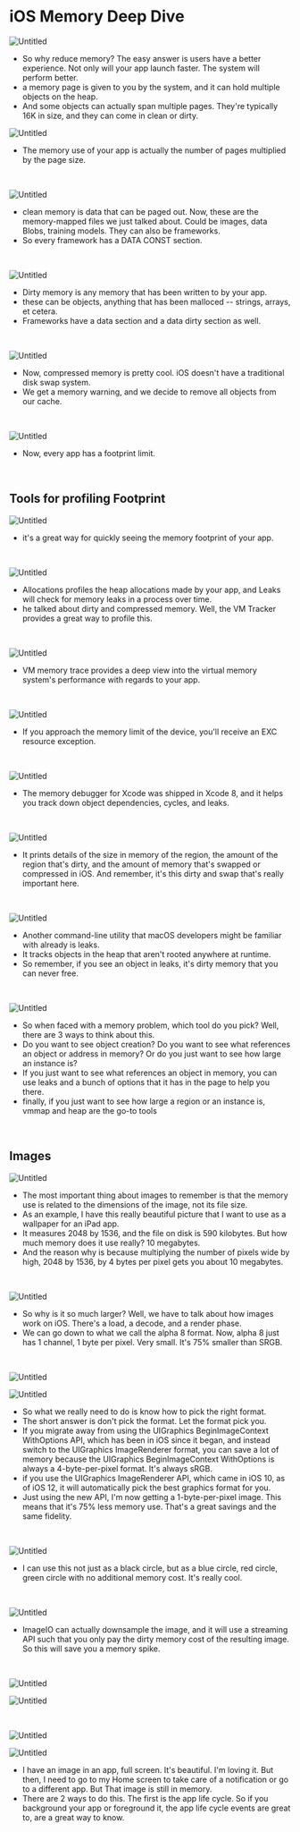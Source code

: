 # iOS Memory Deep Dive

![Untitled](iOS%20Memory%20Deep%20Dive%20786f7788c2f54f38957e8a62f0d56f70/Untitled.png)

- So why reduce memory? The easy answer is users have a better experience. Not only will your app launch faster. The system will perform better.
- a memory page is given to you by the system, and it can hold multiple objects on the heap.
- And some objects can actually span multiple pages. They're typically 16K in size, and they can come in clean or dirty.

![Untitled](iOS%20Memory%20Deep%20Dive%20786f7788c2f54f38957e8a62f0d56f70/Untitled%201.png)

- The memory use of your app is actually the number of pages multiplied by the page size.

<br/>

![Untitled](iOS%20Memory%20Deep%20Dive%20786f7788c2f54f38957e8a62f0d56f70/Untitled%202.png)

- clean memory is data that can be paged out. Now, these are the memory-mapped files we just talked about. Could be images, data Blobs, training models. They can also be frameworks.
- So every framework has a DATA CONST section.

<br/>

![Untitled](iOS%20Memory%20Deep%20Dive%20786f7788c2f54f38957e8a62f0d56f70/Untitled%203.png)

- Dirty memory is any memory that has been written to by your app.
- these can be objects, anything that has been malloced -- strings, arrays, et cetera.
- Frameworks have a data section and a data dirty section as well.

<br/>

![Untitled](iOS%20Memory%20Deep%20Dive%20786f7788c2f54f38957e8a62f0d56f70/Untitled%204.png)

- Now, compressed memory is pretty cool. iOS doesn't have a traditional disk swap system.
- We get a memory warning, and we decide to remove all objects from our cache.

<br/>

![Untitled](iOS%20Memory%20Deep%20Dive%20786f7788c2f54f38957e8a62f0d56f70/Untitled%205.png)

- Now, every app has a footprint limit.

<br/>

## Tools for profiling Footprint

![Untitled](iOS%20Memory%20Deep%20Dive%20786f7788c2f54f38957e8a62f0d56f70/Untitled%206.png)

- it's a great way for quickly seeing the memory footprint of your app.

<br/>

![Untitled](iOS%20Memory%20Deep%20Dive%20786f7788c2f54f38957e8a62f0d56f70/Untitled%207.png)

- Allocations profiles the heap allocations made by your app, and Leaks will check for memory leaks in a process over time.
- he talked about dirty and compressed memory. Well, the VM Tracker provides a great way to profile this.

<br/>

![Untitled](iOS%20Memory%20Deep%20Dive%20786f7788c2f54f38957e8a62f0d56f70/Untitled%208.png)

- VM memory trace provides a deep view into the virtual memory system's performance with regards to your app.

<br/>

![Untitled](iOS%20Memory%20Deep%20Dive%20786f7788c2f54f38957e8a62f0d56f70/Untitled%209.png)

- If you approach the memory limit of the device, you'll receive an EXC resource exception.

<br/>

![Untitled](iOS%20Memory%20Deep%20Dive%20786f7788c2f54f38957e8a62f0d56f70/Untitled%2010.png)

- The memory debugger for Xcode was shipped in Xcode 8, and it helps you track down object dependencies, cycles, and leaks.

<br/>

![Untitled](iOS%20Memory%20Deep%20Dive%20786f7788c2f54f38957e8a62f0d56f70/Untitled%2011.png)

- It prints details of the size in memory of the region, the amount of the region that's dirty, and the amount of memory that's swapped or compressed in iOS. And remember, it's this dirty and swap that's really important here.

<br/>

![Untitled](iOS%20Memory%20Deep%20Dive%20786f7788c2f54f38957e8a62f0d56f70/Untitled%2012.png)

- Another command-line utility that macOS developers might be familiar with already is leaks.
- It tracks objects in the heap that aren't rooted anywhere at runtime.
- So remember, if you see an object in leaks, it's dirty memory that you can never free.

<br/>

![Untitled](iOS%20Memory%20Deep%20Dive%20786f7788c2f54f38957e8a62f0d56f70/Untitled%2013.png)

- So when faced with a memory problem, which tool do you pick? Well, there are 3 ways to think about this.
- Do you want to see object creation? Do you want to see what references an object or address in memory? Or do you just want to see how large an instance is?
- If you just want to see what references an object in memory, you can use leaks and a bunch of options that it has in the page to help you there.
- finally, if you just want to see how large a region or an instance is, vmmap and heap are the go-to tools

<br/>

## Images

![Untitled](iOS%20Memory%20Deep%20Dive%20786f7788c2f54f38957e8a62f0d56f70/Untitled%2014.png)

- The most important thing about images to remember is that the memory use is related to the dimensions of the image, not its file size.
- As an example, I have this really beautiful picture that I want to use as a wallpaper for an iPad app.
- It measures 2048 by 1536, and the file on disk is 590 kilobytes. But how much memory does it use really? 10 megabytes.
- And the reason why is because multiplying the number of pixels wide by high, 2048 by 1536, by 4 bytes per pixel gets you about 10 megabytes.

<br/>

![Untitled](iOS%20Memory%20Deep%20Dive%20786f7788c2f54f38957e8a62f0d56f70/Untitled%2015.png)

- So why is it so much larger? Well, we have to talk about how images work on iOS. There's a load, a decode, and a render phase.
- We can go down to what we call the alpha 8 format. Now, alpha 8 just has 1 channel, 1 byte per pixel. Very small. It's 75% smaller than SRGB.

<br/>

![Untitled](iOS%20Memory%20Deep%20Dive%20786f7788c2f54f38957e8a62f0d56f70/Untitled%2016.png)

![Untitled](iOS%20Memory%20Deep%20Dive%20786f7788c2f54f38957e8a62f0d56f70/Untitled%2017.png)

- So what we really need to do is know how to pick the right format.
- The short answer is don't pick the format. Let the format pick you.
- If you migrate away from using the UIGraphics BeginImageContext WithOptions API, which has been in iOS since it began, and instead switch to the UIGraphics ImageRenderer format, you can save a lot of memory because the UIGraphics BeginImageContext WithOptions is always a 4-byte-per-pixel format. It's always sRGB.
- if you use the UIGraphics ImageRenderer API, which came in iOS 10, as of iOS 12, it will automatically pick the best graphics format for you.
- Just using the new API, I'm now getting a 1-byte-per-pixel image. This means that it's 75% less memory use. That's a great savings and the same fidelity.

<br/>

![Untitled](iOS%20Memory%20Deep%20Dive%20786f7788c2f54f38957e8a62f0d56f70/Untitled%2018.png)

- I can use this not just as a black circle, but as a blue circle, red circle, green circle with no additional memory cost. It's really cool.

<br/>

![Untitled](iOS%20Memory%20Deep%20Dive%20786f7788c2f54f38957e8a62f0d56f70/Untitled%2019.png)

- ImageIO can actually downsample the image, and it will use a streaming API such that you only pay the dirty memory cost of the resulting image. So this will save you a memory spike.

<br/>

![Untitled](iOS%20Memory%20Deep%20Dive%20786f7788c2f54f38957e8a62f0d56f70/Untitled%2020.png)

![Untitled](iOS%20Memory%20Deep%20Dive%20786f7788c2f54f38957e8a62f0d56f70/Untitled%2021.png)

<br/>

![Untitled](iOS%20Memory%20Deep%20Dive%20786f7788c2f54f38957e8a62f0d56f70/Untitled%2022.png)

![Untitled](iOS%20Memory%20Deep%20Dive%20786f7788c2f54f38957e8a62f0d56f70/Untitled%2023.png)

- I have an image in an app, full screen. It's beautiful. I'm loving it. But then, I need to go to my Home screen to take care of a notification or go to a different app. But That image is still in memory.
- There are 2 ways to do this. The first is the app life cycle. So if you background your app or foreground it, the app life cycle events are great to, are a great way to know.

<br/>